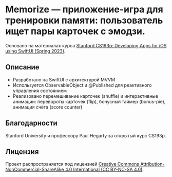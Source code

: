 # Memorize — приложение-игра для тренировки памяти: пользователь ищет пары карточек с эмодзи. 

Основано на материалах курса [Stanford CS193p: Developing Apps for iOS using SwiftUI (Spring 2023)](https://cs193p.stanford.edu/2023).

## Описание

- Разработано на SwiftUI с архитектурой MVVM
- Используется ObservableObject и @Published для реактивного управления состоянием
- Реализовано перемешивание карточек (shuffle) и интерактивные анимации: перевороты карточек (flip), бонусный таймер (bonus-pie), анимация счёта (score counter)


## Благодарности

Stanford University и профессору Paul Hegarty за открытый курс CS193p.


 ## Лицензия

Проект распространяется под лицензией [Creative Commons Attribution-NonCommercial-ShareAlike 4.0 International (CC BY-NC-SA 4.0)](https://creativecommons.org/licenses/by-nc-sa/4.0/deed.ru).
